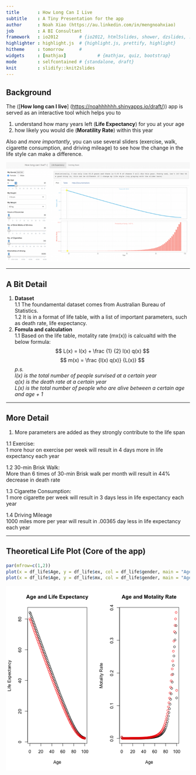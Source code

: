 ```yaml
---
title       : How Long Can I Live
subtitle    : A Tiny Presentation for the app
author      : Noah Xiao (https://au.linkedin.com/in/mengnoahxiao)
job         : A BI Consultant
framework   : io2012        # {io2012, html5slides, shower, dzslides, ...}
highlighter : highlight.js  # {highlight.js, prettify, highlight}
hitheme     : tomorrow      # 
widgets     : [mathjax]            # {mathjax, quiz, bootstrap}
mode        : selfcontained # {standalone, draft}
knit        : slidify::knit2slides
---
```


## Background

The ([**How long can I live**] (https://noahhhhhh.shinyapps.io/draft/)) app is served as an interactive tool which helps you to  
1. understand how many years left (**Life Expectancy**) for you at your age  
2. how likely you would die (**Moratility Rate**) within this year  

Also and *more importantly*, you can use several sliders (exercise, walk, cigarette consumption, and driving mileage) to see how the change in the life style can make a difference.

![alt text](assets/img/img.png)

---

## A Bit Detail

1. **Dataset**  
1.1 The foundamental dataset comes from Australian Bureau of Statistics.  
1.2 It is in a format of life table, with a list of important parameters, such as death rate, life expectancy.  
2. **Fomula and calculation**  
1.1 Based on the life table, motality rate (mx(x)) is calcualtd with the below formula:  
$$ L(x) = l(x) + \frac {1} {2} l(x) q(x) $$
$$ m(x) = \frac {l(x) q(x)} {L(x)} $$
*p.s.*  
*l(x) is the total number of people survised at a certain year*  
*q(x) is the death rate at a certain year*  
*L(x) is the total number of people who are alive between a certain age and age + 1*  

---

## More Detail
1. More parameters are added as they strongly contribute to the life span  

1.1 Exercise:  
1 more hour on exercise per week will result in 4 days more in life expectancy each year  

1.2 30-min Brisk Walk:  
More than 6 times of 30-min Brisk walk per month will result in 44% decrease in death rate  

1.3 Cigarette Consumption:  
1 more cigarette per week will result in 3 days less in life expectancy each year  

1.4 Driving Mileage  
1000 miles more per year will result in .00365 day less in life expectancy each year  

---

## Theoretical Life Plot (Core of the app)



```r
par(mfrow=c(1,2))
plot(x = df_life$Age, y = df_life$ex, col = df_life$gender, main = "Age and Life Expectancy", xlab = "Age", ylab = "Life Expectancy")
plot(x = df_life$Age, y = df_life$mx, col = df_life$gender, main = "Age and Motality Rate", xlab = "Age", ylab = "Motality Rate")
```

![plot of chunk unnamed-chunk-2](assets/fig/unnamed-chunk-2-1.png) 

